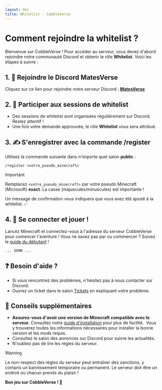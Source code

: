 ```yaml
---
layout: doc
title: Whitelist - CobbleVerse
---
```


# Comment rejoindre la whitelist ?

Bienvenue sur CobbleVerse ! Pour accéder au serveur, vous devez d'abord rejoindre notre communauté Discord et obtenir le rôle **Whitelist**. Voici les étapes à suivre :

## 1. 👥 Rejoindre le Discord MatesVerse

Cliquez sur ce lien pour rejoindre notre serveur Discord : **[MatesVerse](https://discord.gg/Cd8p5vfGCX)**

## 2. 🔑 Participer aux sessions de whitelist

- Des sessions de whitelist sont organisées régulièrement sur Discord. Restez attentif !
- Une fois votre demande approuvée, le rôle **Whitelist** vous sera attribué.

## 3. ✍️ S'enregistrer avec la commande /register

Utilisez la commande suivante dans n'importe quel salon **public** :

```
/register <votre_pseudo_minecraft>
```

> [!IMPORTANT]
> Remplacez `<votre_pseudo_minecraft>` par votre pseudo Minecraft (Microsoft) **exact**. La casse (majuscules/minuscules) est importante !

Un message de confirmation vous indiquera que vous avez été ajouté à la whitelist. ✅

## 4. 🚀 Se connecter et jouer !

Lancez Minecraft et connectez-vous à l'adresse du serveur CobbleVerse pour comencer l'aventure ! Vous ne savez pas par ou commencer ? Suivez le [guide du débutant](/beginner-guide) !

```
... SOON ...
```

## ❓ Besoin d'aide ?

- Si vous rencontrez des problèmes, n'hésitez pas à nous contacter sur Discord.
- Ouvrez un ticket dans le salon [Tickets](https://discord.com/channels/998562990053933066/1275068173363843163) en expliquant votre problème.

## 📜 Conseils supplémentaires

- **Assurez-vous d'avoir une version de Minecraft compatible avec le serveur.** Consultez notre [guide d'installation](/install) pour plus de facilité. ️ Vous y trouverez toutes les informations nécessaires pour installer la bonne version et les mods requis.
- Consultez le salon des annonces sur Discord pour suivre les actualités.
- N'oubliez pas de lire les règles du serveur.

> [!WARNING]
> Le non-respect des règles du serveur peut entraîner des sanctions, y compris un bannissement temporaire ou permanent. Le serveur doit être un endroit ou chacun prends du plaisir !

**Bon jeu sur CobbleVerse ! 🚀**
